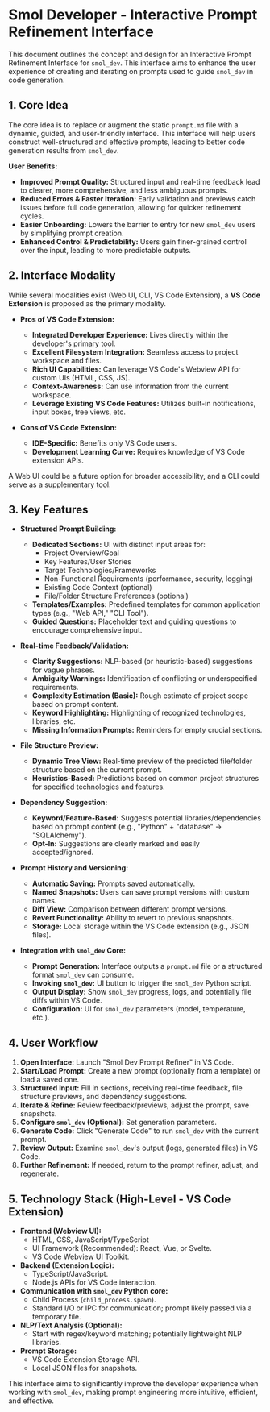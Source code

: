 # Smol Developer - Interactive Prompt Refinement Interface

This document outlines the concept and design for an Interactive Prompt Refinement Interface for `smol_dev`. This interface aims to enhance the user experience of creating and iterating on prompts used to guide `smol_dev` in code generation.

## 1. Core Idea

The core idea is to replace or augment the static `prompt.md` file with a dynamic, guided, and user-friendly interface. This interface will help users construct well-structured and effective prompts, leading to better code generation results from `smol_dev`.

**User Benefits:**

*   **Improved Prompt Quality:** Structured input and real-time feedback lead to clearer, more comprehensive, and less ambiguous prompts.
*   **Reduced Errors & Faster Iteration:** Early validation and previews catch issues before full code generation, allowing for quicker refinement cycles.
*   **Easier Onboarding:** Lowers the barrier to entry for new `smol_dev` users by simplifying prompt creation.
*   **Enhanced Control & Predictability:** Users gain finer-grained control over the input, leading to more predictable outputs.

## 2. Interface Modality

While several modalities exist (Web UI, CLI, VS Code Extension), a **VS Code Extension** is proposed as the primary modality.

*   **Pros of VS Code Extension:**
    *   **Integrated Developer Experience:** Lives directly within the developer's primary tool.
    *   **Excellent Filesystem Integration:** Seamless access to project workspace and files.
    *   **Rich UI Capabilities:** Can leverage VS Code's Webview API for custom UIs (HTML, CSS, JS).
    *   **Context-Awareness:** Can use information from the current workspace.
    *   **Leverage Existing VS Code Features:** Utilizes built-in notifications, input boxes, tree views, etc.

*   **Cons of VS Code Extension:**
    *   **IDE-Specific:** Benefits only VS Code users.
    *   **Development Learning Curve:** Requires knowledge of VS Code extension APIs.

A Web UI could be a future option for broader accessibility, and a CLI could serve as a supplementary tool.

## 3. Key Features

*   **Structured Prompt Building:**
    *   **Dedicated Sections:** UI with distinct input areas for:
        *   Project Overview/Goal
        *   Key Features/User Stories
        *   Target Technologies/Frameworks
        *   Non-Functional Requirements (performance, security, logging)
        *   Existing Code Context (optional)
        *   File/Folder Structure Preferences (optional)
    *   **Templates/Examples:** Predefined templates for common application types (e.g., "Web API," "CLI Tool").
    *   **Guided Questions:** Placeholder text and guiding questions to encourage comprehensive input.

*   **Real-time Feedback/Validation:**
    *   **Clarity Suggestions:** NLP-based (or heuristic-based) suggestions for vague phrases.
    *   **Ambiguity Warnings:** Identification of conflicting or underspecified requirements.
    *   **Complexity Estimation (Basic):** Rough estimate of project scope based on prompt content.
    *   **Keyword Highlighting:** Highlighting of recognized technologies, libraries, etc.
    *   **Missing Information Prompts:** Reminders for empty crucial sections.

*   **File Structure Preview:**
    *   **Dynamic Tree View:** Real-time preview of the predicted file/folder structure based on the current prompt.
    *   **Heuristics-Based:** Predictions based on common project structures for specified technologies and features.

*   **Dependency Suggestion:**
    *   **Keyword/Feature-Based:** Suggests potential libraries/dependencies based on prompt content (e.g., "Python" + "database" -> "SQLAlchemy").
    *   **Opt-In:** Suggestions are clearly marked and easily accepted/ignored.

*   **Prompt History and Versioning:**
    *   **Automatic Saving:** Prompts saved automatically.
    *   **Named Snapshots:** Users can save prompt versions with custom names.
    *   **Diff View:** Comparison between different prompt versions.
    *   **Revert Functionality:** Ability to revert to previous snapshots.
    *   **Storage:** Local storage within the VS Code extension (e.g., JSON files).

*   **Integration with `smol_dev` Core:**
    *   **Prompt Generation:** Interface outputs a `prompt.md` file or a structured format `smol_dev` can consume.
    *   **Invoking `smol_dev`:** UI button to trigger the `smol_dev` Python script.
    *   **Output Display:** Show `smol_dev` progress, logs, and potentially file diffs within VS Code.
    *   **Configuration:** UI for `smol_dev` parameters (model, temperature, etc.).

## 4. User Workflow

1.  **Open Interface:** Launch "Smol Dev Prompt Refiner" in VS Code.
2.  **Start/Load Prompt:** Create a new prompt (optionally from a template) or load a saved one.
3.  **Structured Input:** Fill in sections, receiving real-time feedback, file structure previews, and dependency suggestions.
4.  **Iterate & Refine:** Review feedback/previews, adjust the prompt, save snapshots.
5.  **Configure `smol_dev` (Optional):** Set generation parameters.
6.  **Generate Code:** Click "Generate Code" to run `smol_dev` with the current prompt.
7.  **Review Output:** Examine `smol_dev`'s output (logs, generated files) in VS Code.
8.  **Further Refinement:** If needed, return to the prompt refiner, adjust, and regenerate.

## 5. Technology Stack (High-Level - VS Code Extension)

*   **Frontend (Webview UI):**
    *   HTML, CSS, JavaScript/TypeScript
    *   UI Framework (Recommended): React, Vue, or Svelte.
    *   VS Code Webview UI Toolkit.
*   **Backend (Extension Logic):**
    *   TypeScript/JavaScript.
    *   Node.js APIs for VS Code interaction.
*   **Communication with `smol_dev` Python core:**
    *   Child Process (`child_process.spawn`).
    *   Standard I/O or IPC for communication; prompt likely passed via a temporary file.
*   **NLP/Text Analysis (Optional):**
    *   Start with regex/keyword matching; potentially lightweight NLP libraries.
*   **Prompt Storage:**
    *   VS Code Extension Storage API.
    *   Local JSON files for snapshots.

This interface aims to significantly improve the developer experience when working with `smol_dev`, making prompt engineering more intuitive, efficient, and effective.
